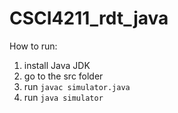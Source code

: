 # CSCI4211_rdt_java

How to run:
1. install Java JDK
2. go to the src folder
3. run `javac simulator.java`
4. run `java simulator`

